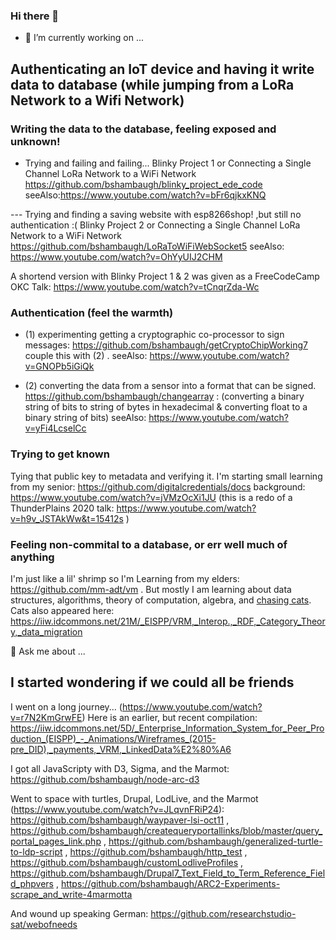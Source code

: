### Hi there 👋

- 🔭 I’m currently working on ...

## Authenticating an IoT device and having it write data to database (while jumping from a LoRa Network to a Wifi Network)

### Writing the data to the database, feeling exposed and unknown! 
- Trying and failing and failing...
Blinky Project 1 or Connecting a Single Channel LoRa Network to a WiFi Network 
https://github.com/bshambaugh/blinky_project_ede_code
seeAlso:https://www.youtube.com/watch?v=bFr6qjkxKNQ

--- Trying and finding a saving website with esp8266shop! ,but still no authentication :(
Blinky Project 2 or Connecting a Single Channel LoRa Network to a WiFi Network
https://github.com/bshambaugh/LoRaToWiFiWebSocket5
seeAlso: https://www.youtube.com/watch?v=OhYyUIJ2CHM

A shortend version with Blinky Project 1 & 2 was given as a FreeCodeCamp OKC Talk: https://www.youtube.com/watch?v=tCnqrZda-Wc

### Authentication (feel the warmth)
- (1) experimenting getting a cryptographic co-processor to sign messages: https://github.com/bshambaugh/getCryptoChipWorking7
couple this with (2) . 
seeAlso: https://www.youtube.com/watch?v=GNOPb5iGiQk

- (2) converting the data from a sensor into a format that can be signed. 
https://github.com/bshambaugh/changearray : (converting a binary string of bits to string of bytes in hexadecimal & converting float to a binary string of bits)
seeAlso: https://www.youtube.com/watch?v=yFi4LcselCc

### Trying to get known
Tying that public key to metadata and verifying it.
I'm starting small learning from my senior: https://github.com/digitalcredentials/docs
background: https://www.youtube.com/watch?v=jVMzOcXi1JU (this is a redo of a ThunderPlains 2020 talk: https://www.youtube.com/watch?v=h9v_JSTAkWw&t=15412s )

### Feeling non-commital to a database, or err well much of anything
I'm just like a lil' shrimp so I'm Learning from my elders: https://github.com/mm-adt/vm .
But mostly I am learning about data structures, algorithms, theory of computation, algebra, and [chasing cats](https://github.com/bshambaugh/bshambaugh/CategoryTheory_and_FQL.pdf). Cats also appeared here: https://iiw.idcommons.net/21M/_EISPP/VRM,_Interop.,_RDF,_Category_Theory,_data_migration

💬 Ask me about ...
## I started wondering if we could all be friends
I went on a long journey... (https://www.youtube.com/watch?v=r7N2KmGrwFE) 
Here is an earlier, but recent compilation: https://iiw.idcommons.net/5D/_Enterprise_Information_System_for_Peer_Production_(EISPP)_-_Animations/Wireframes_(2015-pre_DID),_payments,_VRM,_LinkedData%E2%80%A6

I got all JavaScripty with D3, Sigma, and the Marmot:
https://github.com/bshambaugh/node-arc-d3

Went to space with turtles, Drupal, LodLive, and the Marmot (https://www.youtube.com/watch?v=JLqvnFRiP24):
https://github.com/bshambaugh/waypaver-lsi-oct11 ,
https://github.com/bshambaugh/createqueryportallinks/blob/master/query_portal_pages_link.php ,
https://github.com/bshambaugh/generalized-turtle-to-ldp-script ,
https://github.com/bshambaugh/http_test ,
https://github.com/bshambaugh/customLodliveProfiles ,
https://github.com/bshambaugh/Drupal7_Text_Field_to_Term_Reference_Field_phpvers ,
https://github.com/bshambaugh/ARC2-Experiments-scrape_and_write-4marmotta

And wound up speaking German:
https://github.com/researchstudio-sat/webofneeds

<!--
**bshambaugh/bshambaugh** is a ✨ _special_ ✨ repository because its `README.md` (this file) appears on your GitHub profile.

Here are some ideas to get you started:

- 🔭 I’m currently working on ...
- 🌱 I’m currently learning ...
- 👯 I’m looking to collaborate on ...
- 🤔 I’m looking for help with ...
- 💬 Ask me about ...
- 📫 How to reach me: ...
- 😄 Pronouns: ...
- ⚡ Fun fact: ...
-->
